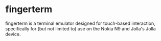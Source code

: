 # fingerterm

fingerterm is a terminal emulator designed for touch-based interaction,
specifically for (but not limited to) use on the Nokia N9 and Jolla's
Jolla device.

